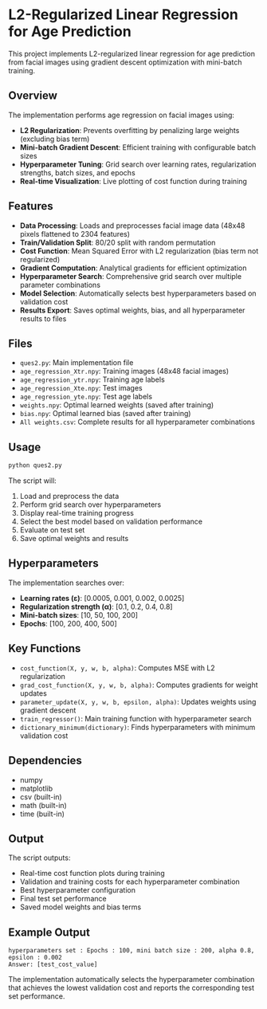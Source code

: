 # L2-Regularized Linear Regression for Age Prediction

This project implements L2-regularized linear regression for age prediction from facial images using gradient descent optimization with mini-batch training.

## Overview

The implementation performs age regression on facial images using:
- **L2 Regularization**: Prevents overfitting by penalizing large weights (excluding bias term)
- **Mini-batch Gradient Descent**: Efficient training with configurable batch sizes
- **Hyperparameter Tuning**: Grid search over learning rates, regularization strengths, batch sizes, and epochs
- **Real-time Visualization**: Live plotting of cost function during training

## Features

- **Data Processing**: Loads and preprocesses facial image data (48x48 pixels flattened to 2304 features)
- **Train/Validation Split**: 80/20 split with random permutation
- **Cost Function**: Mean Squared Error with L2 regularization (bias term not regularized)
- **Gradient Computation**: Analytical gradients for efficient optimization
- **Hyperparameter Search**: Comprehensive grid search over multiple parameter combinations
- **Model Selection**: Automatically selects best hyperparameters based on validation cost
- **Results Export**: Saves optimal weights, bias, and all hyperparameter results to files

## Files

- `ques2.py`: Main implementation file
- `age_regression_Xtr.npy`: Training images (48x48 facial images)
- `age_regression_ytr.npy`: Training age labels
- `age_regression_Xte.npy`: Test images
- `age_regression_yte.npy`: Test age labels
- `weights.npy`: Optimal learned weights (saved after training)
- `bias.npy`: Optimal learned bias (saved after training)
- `All weights.csv`: Complete results for all hyperparameter combinations

## Usage

```bash
python ques2.py
```

The script will:
1. Load and preprocess the data
2. Perform grid search over hyperparameters
3. Display real-time training progress
4. Select the best model based on validation performance
5. Evaluate on test set
6. Save optimal weights and results

## Hyperparameters

The implementation searches over:
- **Learning rates (ε)**: [0.0005, 0.001, 0.002, 0.0025]
- **Regularization strength (α)**: [0.1, 0.2, 0.4, 0.8]
- **Mini-batch sizes**: [10, 50, 100, 200]
- **Epochs**: [100, 200, 400, 500]

## Key Functions

- `cost_function(X, y, w, b, alpha)`: Computes MSE with L2 regularization
- `grad_cost_function(X, y, w, b, alpha)`: Computes gradients for weight updates
- `parameter_update(X, y, w, b, epsilon, alpha)`: Updates weights using gradient descent
- `train_regressor()`: Main training function with hyperparameter search
- `dictionary_minimum(dictionary)`: Finds hyperparameters with minimum validation cost

## Dependencies

- numpy
- matplotlib
- csv (built-in)
- math (built-in)
- time (built-in)

## Output

The script outputs:
- Real-time cost function plots during training
- Validation and training costs for each hyperparameter combination
- Best hyperparameter configuration
- Final test set performance
- Saved model weights and bias terms

## Example Output

```
hyperparameters set : Epochs : 100, mini batch size : 200, alpha 0.8, epsilon : 0.002
Answer: [test_cost_value]
```

The implementation automatically selects the hyperparameter combination that achieves the lowest validation cost and reports the corresponding test set performance.